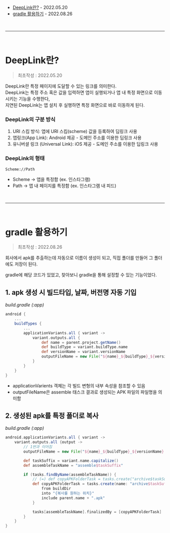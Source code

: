 * [DeepLink란?](#deeplink란) - 2022.05.20
* [gradle 활용하기](#gradle-활용하기) - 2022.08.26

<br>

* * *

<br>

# DeepLink란?
> 최초작성 : 2022.05.20

DeepLink란 특정 페이지에 도달할 수 있는 링크를 의미한다.<br>
DeepLink는 특정 주소 혹은 값을 입력하면 앱이 실행되거나 앱 내 특정 화면으로 이동시키는 기능을 수행한다,<br>
지연된 DeepLink는 앱 설치 후 실행하면 특정 화면으로 바로 이동하게 된다.

### DeepLink의 구분 방식

1. URI 스킴 방식: 앱에 URI 스킴(scheme) 값을 등록하여 딥링크 사용
2. 앱링크(App Link): Android 제공 - 도메인 주소를 이용한 딥링크 사용
3. 유니버셜 링크 (Universal Link): iOS 제공 - 도메인 주소를 이용한 딥링크 사용

### DeepLink의 형태
```
Scheme://Path
```
* Scheme → 앱을 특정함 (ex. 인스타그램)
* Path → 앱 내 페이지를 특정함 (ex. 인스타그램 내 피드)

<br>

* * *

<br>

# gradle 활용하기
> 최초작성 : 2022.08.26

회사에서 apk를 추출하는데 자동으로 이름이 생성이 되고, 직접 폴더를 만들어 그 폴더에도 저장이 된다.

gradle에 해당 코드가 있었고, 찾아보니 gradle을 통해 설정할 수 있는 기능이었다.

## 1. apk 생성 시 빌드타입, 날짜, 버전명 자동 기입
*build.gradle (:app)*
```gradle
android {
    ...
    buildTypes {
        ...
        applicationVariants.all { variant -> 
            variant.outputs.all {
                def name = parent.project.getName()
                def buildType = variant.buildType.name
                def versionName = variant.versionName
		        outputFileName = new File("${name}_${buildType}_${versionName}.apk")
            }
        }
    }
}
```
* applicationVarients 객체는 각 빌드 변형의 내부 속성을 참조할 수 있음
* outputFileName은 assemble 태스크 결과로 생성되는 APK 파일의 파일명을 의미함

## 2. 생성된 apk를 특정 폴더로 복사
*build.gradle (:app)*
```gradle
android.applicationVariants.all { variant ->
	variant.outputs.all {output ->
        // 1번과 이어짐
		outputFileName = new File("${name}_${buildType}_${versionName}.apk")

		def taskSuffix = variant.name.capitalize()
		def assembleTaskName = "assemble$taskSuffix"

		if (tasks.findByName(assembleTaskName)) {
            // (=) def copyAPKFolderTask = tasks.create("archive$taskSuffix", Copy) {
			def copyAPKFolderTask = tasks.create(name: "archive$taskSuffix", type: org.gradle.api.tasks.Copy) {
				from buildDir
				into "{복사를 원하는 위치}"
				include parent.name + ".apk"
			}

			tasks[assembleTaskName].finalizedBy = [copyAPKFolderTask]
		}
	}
}
```